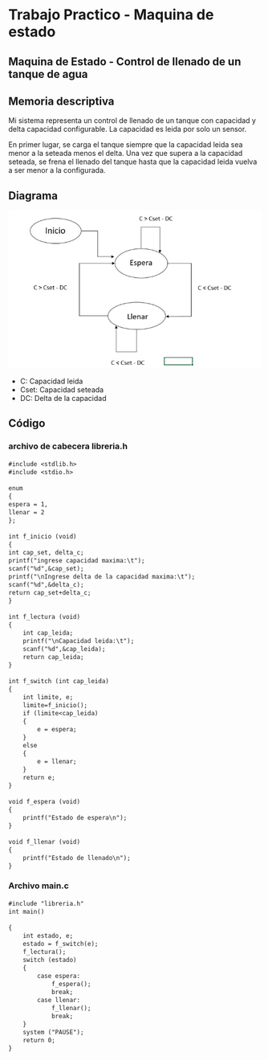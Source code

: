 # Trabajo Practico - Maquina de estado
## Maquina de Estado - Control de llenado de un tanque de agua 


## Memoria descriptiva

Mi sistema representa un control de llenado de un tanque con capacidad y delta capacidad configurable. La capacidad es leida por solo un sensor. 

En primer lugar, se carga el tanque siempre que la capacidad leida sea menor a la seteada menos el delta. Una vez que supera a la capacidad seteada, se frena el llenado del tanque hasta que la capacidad leida vuelva a ser menor a la configurada. 

## Diagrama 

![./imagenes/DiagramaCTanque.png](https://github.com/Matias-Netto/Trabajo-Practico---Maquina-de-estado---/blob/master/Imagenes/DiagramaCTanque.jpg)

- C: Capacidad leida
- Cset: Capacidad seteada 
- DC: Delta de la capacidad

## Código

### archivo de cabecera libreria.h

    #include <stdlib.h>
    #include <stdio.h>

    enum 
    {
    espera = 1,
    llenar = 2
    };

    int f_inicio (void)
    {
    int cap_set, delta_c;
    printf("ingrese capacidad maxima:\t");
    scanf("%d",&cap_set);
    printf("\nIngrese delta de la capacidad maxima:\t");
    scanf("%d",&delta_c);
    return cap_set+delta_c;
    }
    
    int f_lectura (void)
    {
        int cap_leida;
        printf("\nCapacidad leida:\t");
        scanf("%d",&cap_leida);
        return cap_leida;
    }

    int f_switch (int cap_leida)
    {
        int limite, e;
        limite=f_inicio();
        if (limite<cap_leida)
        {
            e = espera;
        }
        else
        {
            e = llenar;
        }
        return e;
    }

    void f_espera (void)
    {
        printf("Estado de espera\n");
    }

    void f_llenar (void)
    {
        printf("Estado de llenado\n");
    }



### Archivo main.c


    #include "libreria.h"
    int main()

    {
        int estado, e;
        estado = f_switch(e);
        f_lectura();
        switch (estado)
        {
            case espera:
                f_espera();
                break;
            case llenar:
                f_llenar();
                break;
        }
        system ("PAUSE");
        return 0;
    }









